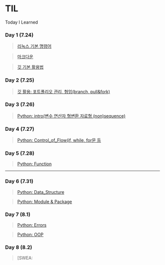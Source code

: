 # TIL
Today I Learned
 
### Day 1 (7.24)

> [리눅스 기본 명령어](https://github.com/YoohwaJin/TIL/blob/master/Linux/linux_command.md)

> [마크다운](https://github.com/YoohwaJin/TIL/blob/master/Markdown.cm/Markdown.md)

> [깃 기본 활용법](https://github.com/YoohwaJin/TIL/blob/master/Gitt/git.md)


### Day 2 (7.25)

>[깃 활용: 포트폴리오 관리, 협업(branch, pull&fork)](https://github.com/YoohwaJin/TIL/blob/master/Git_cowork/git_cowork.md)

### Day 3 (7.26)

>[Python: intro(변수 연산자 형변환 자료형 (non)sequence)](https://github.com/YoohwaJin/python.exp/blob/master/.ipynb_checkpoints/01_intro.ipynb)

### Day 4 (7.27)

>[Python: Control_of_Flow(if, while, for문 등](https://github.com/YoohwaJin/python.exp/blob/master/.ipynb_checkpoints/02_control_of_flow-checkpoint.ipynb)

### Day 5 (7.28)

>[Python: Function](https://github.com/YoohwaJin/python.exp/blob/master/.ipynb_checkpoints/03_function-checkpoint.ipynb)

---

### Day 6 (7.31)

>[Python: Data_Structure](https://github.com/YoohwaJin/python.exp/blob/master/.ipynb_checkpoints/04_data_structure.ipynb)

>[Python: Module & Package](https://github.com/YoohwaJin/python.exp/blob/master/.ipynb_checkpoints/05.module.ipynb)

### Day 7 (8.1)
>[Python: Errors](https://github.com/YoohwaJin/python.exp/blob/master/.ipynb_checkpoints/06.errors.ipynb)

>[Python: OOP](https://github.com/YoohwaJin/python.exp/blob/master/.ipynb_checkpoints/07.OOP.ipynb)

### Day 8 (8.2)
> [SWEA: 

